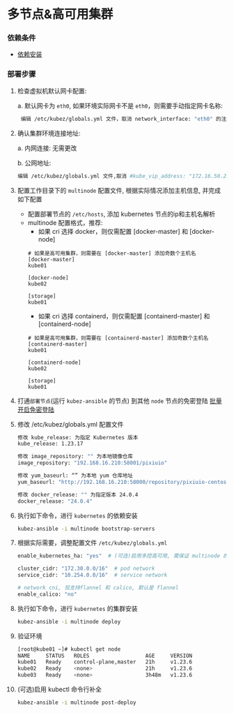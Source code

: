 # 多节点&高可用集群

### 依赖条件
- [依赖安装](prerequisites.md)

### 部署步骤
1. 检查虚拟机默认网卡配置:

   a. 默认网卡为 `eth0`, 如果环境实际网卡不是 `eth0`，则需要手动指定网卡名称:
   ``` bash
    编辑 /etc/kubez/globals.yml 文件，取消 network_interface: "eth0" 的注解，并修改为实际网卡名称
   ```

2. 确认集群环境连接地址:

   a. 内网连接: 无需更改

   b. 公网地址:
   ``` bash
   编辑 /etc/kubez/globals.yml 文件,取消 #kube_vip_address: "172.16.50.250" 的注解,并修改为实际公网地址(高可用场景时为 LB 地址), 云平台环境需要放通公网ip到后端 master 节点的6443端口
   ```

3. 配置工作目录下的 `multinode` 配置文件, 根据实际情况添加主机信息, 并完成如下配置

    - 配置部署节点的 `/etc/hosts`, 添加 kubernetes 节点的ip和主机名解析
    - multinode 配置格式，推荐:
      * 如果 cri 选择 docker，则仅需配置 [docker-master] 和 [docker-node]
      ```shell
      # 如果是高可用集群，则需要在 [docker-master] 添加奇数个主机名
      [docker-master]
      kube01

      [docker-node]
      kube02

      [storage]
      kube01
      ```
      * 如果 cri 选择 containerd，则仅需配置 [containerd-master] 和 [containerd-node]
      ```shell
      # 如果是高可用集群，则需要在 [containerd-master] 添加奇数个主机名
      [containerd-master]
      kube01

      [containerd-node]
      kube02

      [storage]
      kube01
      ```

4. 打通`部署节点`(运行 `kubez-ansible` 的节点) 到其他 `node` 节点的免密登陆 [批量开启免密登陆](auth-key.md)

5. 修改 /etc/kubez/globals.yml 配置文件
    ``` bash
    修改 kube_release: 为指定 Kubernetes 版本
    kube_release: 1.23.17

   修改 image_repository: "" 为本地镜像仓库
   image_repository: "192.168.16.210:58001/pixiuio"

   修改 yum_baseurl: “” 为本地 yum 仓库地址
   yum_baseurl: "http://192.168.16.210:58000/repository/pixiuio-centos"

   修改 docker_release: "" 为指定版本 24.0.4
   docker_release: "24.0.4"

    ```

6. 执行如下命令，进行 `kubernetes` 的依赖安装
    ``` bash
    kubez-ansible -i multinode bootstrap-servers
    ```

7. 根据实际需要，调整配置文件 `/etc/kubez/globals.yml`
    ```bash
    enable_kubernetes_ha: "yes"  # (可选)启用多控高可用, 需保证 multinode 的 control 组为奇数

    cluster_cidr: "172.30.0.0/16"  # pod network
    service_cidr: "10.254.0.0/16"  # service network

    # network cni, 现支持flannel 和 calico, 默认是 flannel
    enable_calico: "no"
    ```

8. 执行如下命令，进行 `kubernetes` 的集群安装
    ``` bash
    kubez-ansible -i multinode deploy
    ```

9. 验证环境
   ```bash
   [root@kube01 ~]# kubectl get node
   NAME     STATUS   ROLES                  AGE     VERSION
   kube01   Ready    control-plane,master   21h     v1.23.6
   kube02   Ready    <none>                 21h     v1.23.6
   kube03   Ready    <none>                 3h48m   v1.23.6
   ```

10. (可选)启用 kubectl 命令行补全
    ``` bash
    kubez-ansible -i multinode post-deploy
    ```
